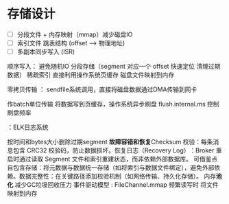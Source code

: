 # 存储设计

- [ ] 分段文件 + 内存映射（mmap）减少磁盘IO
- [ ] 索引文件 跳表结构  (offset --> 物理地址)
- [ ] 多副本同步写入 (ISR)

顺序写入： 避免随机IO
分段存储（segment 对应一个 offset 快速定位 清理过期数据） 稀疏索引
直接利用操作系统页缓存 磁盘文件映射到内存

零拷贝传输 ： sendfile系统调用，直接将磁盘数据通过DMA传输到网卡

作batch单位传输 将数据写到页缓存，操作系统异步刷盘 flush.internal.ms 控制刷盘频率

：ELK日志系统

按时间和bytes大小删除过期segment
**故障容错和恢复**
​Checksum 校验：每条消息包含 CRC32 校验码，防止数据损坏。
​恢复日志（Recovery Log）​：Broker 重启时通过读取 Segment 文件和索引重建状态，而非依赖外部数据库。
​可借鉴点
​自包含存储：将元数据与数据统一存储（如将索引与数据文件绑定），避免外部依赖。
​数据完整性：在关键路径添加校验机制（如网络传输、持久化存储）。
内存**池化** 减少GC垃圾回收压力
事件驱动模型 :
FileChannel.mmap 频繁读写时 将文件映射到内存
